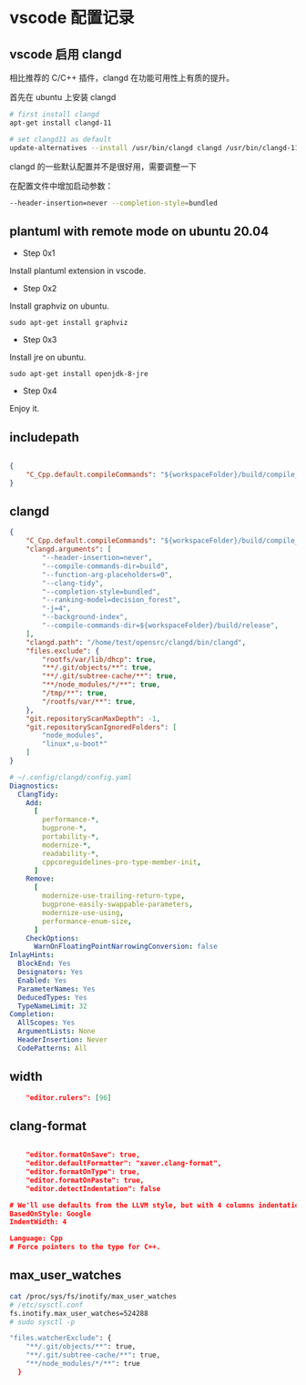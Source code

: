 # vscode 配置记录

## vscode 启用 clangd

相比推荐的 C/C++ 插件，clangd 在功能可用性上有质的提升。

首先在 ubuntu 上安装 clangd

```bash
# first install clangd
apt-get install clangd-11

# set clangd11 as default
update-alternatives --install /usr/bin/clangd clangd /usr/bin/clangd-11 100
```


clangd 的一些默认配置并不是很好用，需要调整一下

在配置文件中增加启动参数：

```bash
--header-insertion=never --completion-style=bundled
```

## plantuml with remote mode on ubuntu 20.04

- Step 0x1

Install plantuml extension in vscode.

- Step 0x2

Install graphviz on ubuntu.

`sudo apt-get install graphviz`

- Step 0x3

Install jre on ubuntu.

`sudo apt-get install openjdk-8-jre`

- Step 0x4

Enjoy it.

## includepath

```json

{
    "C_Cpp.default.compileCommands": "${workspaceFolder}/build/compile_commands.json",
}

```

## clangd

```json
{
    "C_Cpp.default.compileCommands": "${workspaceFolder}/build/compile_commands.json",
    "clangd.arguments": [
        "--header-insertion=never",
        "--compile-commands-dir=build",
        "--function-arg-placeholders=0",
        "--clang-tidy",
        "--completion-style=bundled",
        "--ranking-model=decision_forest",
        "-j=4",
        "--background-index", 
        "--compile-commands-dir=${workspaceFolder}/build/release",
    ],
    "clangd.path": "/home/test/opensrc/clangd/bin/clangd",
    "files.exclude": {
        "rootfs/var/lib/dhcp": true,
        "**/.git/objects/**": true,
        "**/.git/subtree-cache/**": true,
        "**/node_modules/*/**": true,
        "/tmp/**": true,
        "/rootfs/var/**": true,
    },
    "git.repositoryScanMaxDepth": -1,
    "git.repositoryScanIgnoredFolders": [
        "node_modules",
        "linux*,u-boot*"
    ]
}
```

```yaml
# ~/.config/clangd/config.yaml
Diagnostics:
  ClangTidy:
    Add:
      [
        performance-*,
        bugprone-*,
        portability-*,
        modernize-*,
        readability-*,
        cppcoreguidelines-pro-type-member-init,
      ]
    Remove:
      [
        modernize-use-trailing-return-type,
        bugprone-easily-swappable-parameters,
        modernize-use-using,
        performance-enum-size,
      ]
    CheckOptions:
      WarnOnFloatingPointNarrowingConversion: false
InlayHints:
  BlockEnd: Yes
  Designators: Yes
  Enabled: Yes
  ParameterNames: Yes
  DeducedTypes: Yes
  TypeNameLimit: 32
Completion:
  AllScopes: Yes
  ArgumentLists: None
  HeaderInsertion: Never
  CodePatterns: All
```

## width 

```json
    "editor.rulers": [96]
```

## clang-format

```json

    "editor.formatOnSave": true,
    "editor.defaultFormatter": "xaver.clang-format",
    "editor.formatOnType": true,
    "editor.formatOnPaste": true,
    "editor.detectIndentation": false

# We'll use defaults from the LLVM style, but with 4 columns indentation.
BasedOnStyle: Google
IndentWidth: 4

Language: Cpp
# Force pointers to the type for C++.
```

## max_user_watches

```bash
cat /proc/sys/fs/inotify/max_user_watches
# /etc/sysctl.conf
fs.inotify.max_user_watches=524288
# sudo sysctl -p

"files.watcherExclude": {
    "**/.git/objects/**": true,
    "**/.git/subtree-cache/**": true,
    "**/node_modules/*/**": true
  }
```